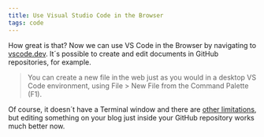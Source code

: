 ```yaml
---
title: Use Visual Studio Code in the Browser
tags: code
---
```

How great is that? Now we can use VS Code in the Browser by navigating to [vscode.dev](https://vscode.dev). It´s possible to create and edit documents in GitHub repositories, for example.

> You can create a new file in the web just as you would in a desktop VS Code environment, using File > New File from the Command Palette (F1).

Of course, it doesn´t have a Terminal window and there are [other limitations](https://code.visualstudio.com/docs/editor/vscode-web), but editing something on your blog just inside your GitHub repository works much better now.